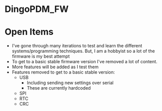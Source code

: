 # DingoPDM_FW

# Open Items
- I've gone through many iterations to test and learn the different systems/programming techniques. But, I am a hobbyist so a lot of the firmware is my best attempt
- To get to a basic stable firmware version I've removed a lot of content. 
- More features will be added as I test them
- Features removed to get to a basic stable version:
    - USB
        - Including sending new settings over serial
        - These are currently hardcoded
    - SPI
    - RTC
    - CRC